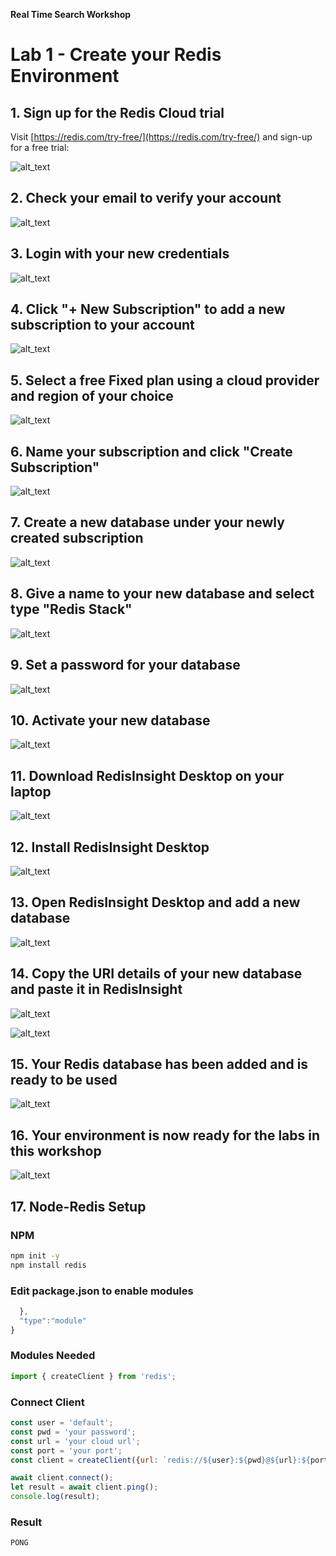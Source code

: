 **Real Time Search Workshop**

# Lab 1 - Create your Redis Environment

## 1. Sign up for the Redis Cloud trial

Visit [https://redis.com/try-free/](https://redis.com/try-free/) and sign-up for a free trial:

![alt_text](images/image1.png "image_tooltip")

## 2. Check your email to verify your account

![alt_text](images/image2.png "image_tooltip")

## 3. Login with your new credentials

![alt_text](images/image3.png "image_tooltip")

## 4. Click "+ New Subscription" to add a new subscription to your account

![alt_text](images/image4.png "image_tooltip")

## 5. Select a free Fixed plan using a cloud provider and region of your choice

![alt_text](images/image5.png "image_tooltip")

## 6. Name your subscription and click "Create Subscription"

![alt_text](images/image6.png "image_tooltip")

## 7. Create a new database under your newly created subscription

![alt_text](images/image7.png "image_tooltip")

## 8. Give a name to your new database and select type "Redis Stack"

![alt_text](images/image8.png "image_tooltip")

## 9. Set a password for your database

![alt_text](images/image9.png "image_tooltip")

## 10. Activate your new database

![alt_text](images/image10.png "image_tooltip")

## 11. Download RedisInsight Desktop on your laptop

![alt_text](images/image11.png "image_tooltip")

## 12. Install RedisInsight Desktop

![alt_text](images/image12.png "image_tooltip")

## 13. Open RedisInsight Desktop and add a new database

![alt_text](images/image13.png "image_tooltip")

## 14. Copy the URI details of your new database and paste it in RedisInsight

![alt_text](images/image14.png "image_tooltip")

![alt_text](images/image15.png "image_tooltip")

## 15. Your Redis database has been added and is ready to be used

![alt_text](images/image16.png "image_tooltip")

## 16. Your environment is now ready for the labs in this workshop

![alt_text](images/image17.png "image_tooltip")

## 17. Node-Redis Setup
### NPM
```bash
npm init -y
npm install redis
```
### Edit package.json to enable modules
```javascript
  },
  "type":"module"
}
```
### Modules Needed
```javascript
import { createClient } from 'redis';
```
### Connect Client
```javascript
const user = 'default';
const pwd = 'your password';
const url = 'your cloud url';
const port = 'your port';
const client = createClient({url: `redis://${user}:${pwd}@${url}:${port}`});

await client.connect();
let result = await client.ping();
console.log(result);
```
### Result
```bash
PONG
```
